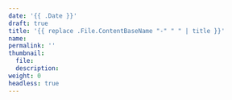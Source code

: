 ```yaml
---
date: '{{ .Date }}'
draft: true
title: '{{ replace .File.ContentBaseName "-" " " | title }}'
name:
permalink: ''
thumbnail:
  file:
  description:
weight: 0
headless: true
---
```

